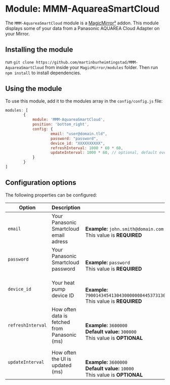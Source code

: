 # Module: MMM-AquareaSmartCloud
The `MMM-AquareaSmartCloud` module is a <a href="https://github.com/MichMich/MagicMirror">MagicMirror²</a> addon. This module displays some of your data from a Panasonic AQUAREA Cloud Adapter on your Mirror.


## Installing the module
run `git clone https://github.com/martinburheimtingstad/MMM-AquareaSmartCloud` from inside your `MagicMirror/modules` folder. Then run `npm install` to install dependencies.


## Using the module
To use this module, add it to the modules array in the `config/config.js` file:
````javascript
modules: [
		{
			module: 'MMM-AquareaSmartCloud',
			position: 'bottom_right',
			config: {
					email: "user@domain.tld",
					password: "password",
					device_id: "XXXXXXXXXX",
					refreshInterval: 1000 * 60 * 60,
					updateInterval: 1000 * 60, // optional, default every 10 seconds
			}
		}
]
````

## Configuration options
The following properties can be configured:


<table width="100%">
	<!-- why, markdown... -->
	<thead>
		<tr>
			<th width="25%">Option</th>
			<th width="25%">Description</th>
			<th width="50%">Example values</th>
		</tr>
	<thead>
	<tbody>
		<tr>
			<td><code>email</code></td>
			<td>Your Panasonic Smartcloud email adress<br></td>
			<td>
				<br><b>Example:</b> <code>john.smith@domain.com</code>
				<br> This value is <b>REQUIRED</b>
			</td>
		</tr>
		<tr>
			<td><code>password</code></td>
			<td>Your Panasonic Smartcloud password<br></td>
			<td><br>
				<br><b>Example:</b> <code>password</code>
				<br> This value is <b>REQUIRED</b>
			</td>
		</tr>
		<tr>
			<td><code>device_id</code></td>
			<td>Your heat pump device ID</td>
			<td><br>
				<br><b>Example:</b> <code>79001434541304300000084453731303933831007B1313831373030343453731534369770210000</code>
				<br> This value is <b>REQUIRED</b>
			</td>
		</tr>
		<tr>
			<td><code>refreshInterval</code></td>
			<td>How often data is fetched from Panasonic (ms)<br>
			<td><br>
				<br><b>Example:</b> <code>3600000</code>
				<br><b>Default value:</b> <code>300000</code>
				<br> This value is <b>OPTIONAL</b>
			</td>
		</tr>
		<tr>
			<td><code>updateInterval</code></td>
			<td>How often the UI is updated (ms)</td>
			<td><br>
				<br><b>Example:</b> <code>3600000</code>
				<br><b>Default value:</b> <code>10000</code>
				<br> This value is <b>OPTIONAL</b>
			</td>
		</tr>
	</tbody>
</table>
